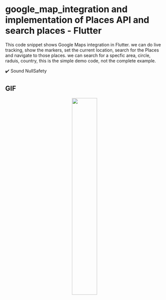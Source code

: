 # google_map_integration and implementation of Places API and search places - Flutter

This code snippet shows Google Maps integration in Flutter. we can do live tracking, show the markers, set the current location, search for the Places and navigate to those places. we can search for a specfic area, circle, raduis, country, this is the simple demo code, not the complete example.


✔️ Sound NullSafety

## GIF

<p align="center">
  <img 
    width=40%
    height=40%
    src="https://user-images.githubusercontent.com/101565812/203748952-6181e631-8e47-46e2-9906-e0b74bd0fa59.gif" >
</p>
